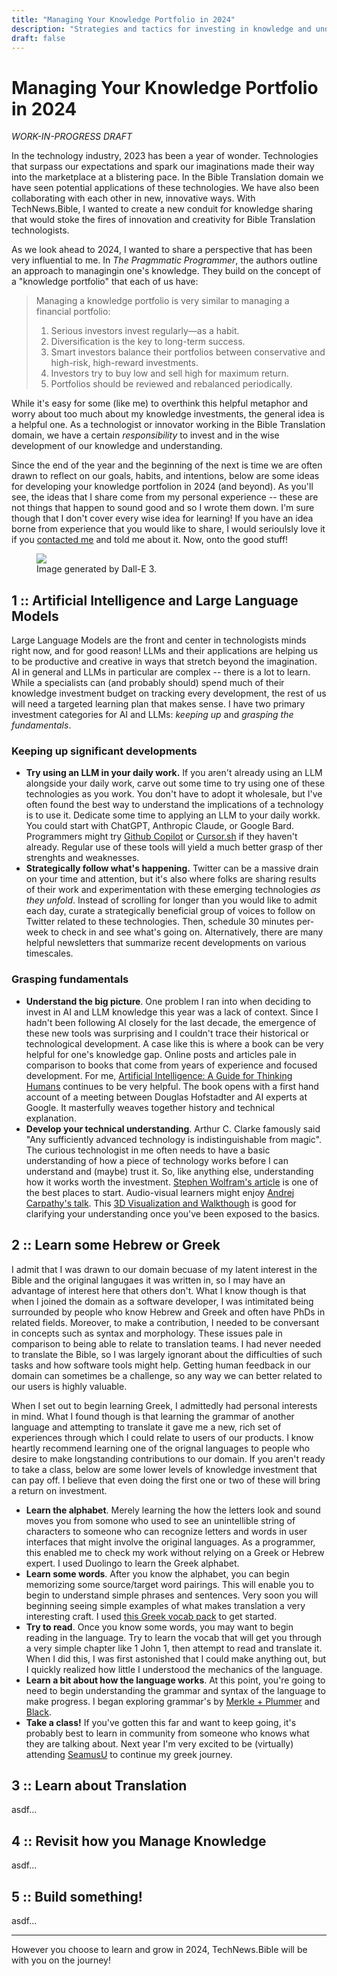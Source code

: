 ```yaml
---
title: "Managing Your Knowledge Portfolio in 2024"
description: "Strategies and tactics for investing in knowledge and understanding."
draft: false
---
```


# Managing Your Knowledge Portfolio in 2024

*WORK-IN-PROGRESS DRAFT*

In the technology industry, 2023 has been a year of wonder. Technologies that surpass our expectations and spark our imaginations made their way into the marketplace at a blistering pace. In the Bible Translation domain we have seen potential applications of these technologies. We have also been collaborating with each other in new, innovative ways. With TechNews.Bible, I wanted to create a new conduit for knowledge sharing that would stoke the fires of innovation and creativity for Bible Translation technologists.

As we look ahead to 2024, I wanted to share a perspective that has been very influential to me. In *The Pragmmatic Programmer*, the authors outline an approach to managingin one's knowledge. They build on the concept of a "knowledge portfolio" that each of us have:

> Managing a knowledge portfolio is very similar to managing a financial portfolio:
> 
> 1. Serious investors invest regularly—as a habit.
> 2. Diversification is the key to long-term success.
> 3. Smart investors balance their portfolios between conservative and high-risk, high-reward investments. 
> 4. Investors try to buy low and sell high for maximum return.
> 5. Portfolios should be reviewed and rebalanced periodically.

While it's easy for some (like me) to overthink this helpful metaphor and worry about too much about my knowledge investments, the general idea is a helpful one. As a technologist or innovator working in the Bible Translation domain, we have a certain *responsibility* to invest and in the wise development of our knowledge and understanding.

Since the end of the year and the beginning of the next is time we are often drawn to reflect on our goals, habits, and intentions, below are some ideas for developing your knowledge portfolion in 2024 (and beyond). As you'll see, the ideas that I share come from my personal experience -- these are not things that happen to sound good and so I wrote them down. I'm sure though that I don't cover every wise idea for learning! If you have an idea borne from experience that you would like to share, I would serioulsly love it if you [contacted me]() and told me about it. Now, onto the good stuff!

<figure>
  <img
    class="rounded-sm drop-shadow-2xl object-scale-down h-20 w-20"
    src="/img/5-ways-to-grow-in-2024.webp"
  />
  <figcaption>
    Image generated by Dall-E 3.
  </figcaption>
</figure>



## 1 :: Artificial Intelligence and Large Language Models

Large Language Models are the front and center in technologists minds right now, and for good reason! LLMs and their applications are helping us to be productive and creative in ways that stretch beyond the imagination. AI in general and LLMs in particular are complex -- there is a lot to learn. While a specialists can (and probably should) spend much of their knowledge investment budget on tracking every development, the rest of us will need a targeted learning plan that makes sense. I have two primary investment categories for AI and LLMs: *keeping up* and *grasping the fundamentals*.

### Keeping up significant developments

- **Try using an LLM in your daily work.** If you aren't already using an LLM alongside your daily work, carve out some time to try using one of these technologies as you work. You don't have to adopt it wholesale, but I've often found the best way to understand the implications of a technology is to use it. Dedicate some time to applying an LLM to your daily workk.  You could start with ChatGPT, Anthropic Claude, or Google Bard. Programmers might try [Github Copilot]() or [Cursor.sh]() if they haven't already. Regular use of these tools will yield a much better grasp of ther strenghts and weaknesses.
- **Strategically follow what's happening.** Twitter can be a massive drain on your time and attention, but it's also where folks are sharing results of their work and experimentation with these emerging technologies *as they unfold*. Instead of scrolling for longer than you would like to admit each day, curate a strategically beneficial group of voices to follow on Twitter related to these technologies. Then, schedule 30 minutes per-week to check in and see what's going on. Alternatively, there are many helpful newsletters that summarize recent developments on various timescales.

### Grasping fundamentals

- **Understand the big picture**. One problem I ran into when deciding to invest in AI and LLM knowledge this year was a lack of context. Since I hadn't been following AI closely for the last decade, the emergence of these new tools was surprising and I couldn't trace their historical or technological development. A case like this is where a book can be very helpful for one's knowledge gap. Online posts and articles pale in comparison to books that come from years of experience and focused development. For me,  [Artificial Intelligence: A Guide for Thinking Humans]() continues to be very helpful. The book opens with a first hand account of a meeting between Douglas Hofstadter and AI experts at Google. It masterfully weaves together history and technical explanation.
- **Develop your technical understanding**. Arthur C. Clarke famously said "Any sufficiently advanced technology is indistinguishable from magic". The curious technologist in me often needs to have a basic understanding of how a piece of technology works before I can understand and (maybe) trust it. So, like anything else, understanding how it works worth the investment. [Stephen Wolfram's article](https://writings.stephenwolfram.com/2023/02/what-is-chatgpt-doing-and-why-does-it-work/) is one of the best places to start. Audio-visual learners might enjoy [Andrej Carpathy's talk](https://www.youtube.com/watch?v=zjkBMFhNj_g). This [3D Visualization and Walkthough](https://bbycroft.net/llm) is good for clarifying your understanding once you've been exposed to the basics.

## 2 :: Learn some Hebrew or Greek

I admit that I was drawn to our domain becuase of my latent interest in the Bible and the original langugaes it was written in, so I may have an advantage of interest here that others don't. What I know though is that when I joined the domain as a software developer, I was intimitated being surrounded by people who know Hebrew and Greek and often have PhDs in related fields. Moreover, to make a contribution, I needed to be conversant in concepts such as syntax and morphology. These issues pale in comparison to being able to relate to translation teams. I had never needed to translate the Bible, so I was largely ignorant about the difficulties of such tasks and how software tools might help. Getting human feedback in our domain can sometimes be a challenge, so any way we can better related to our users is highly valuable.

When I set out to begin learning Greek, I admittedly had personal interests in mind. What I found though is that learning the grammar of another language and attempting to translate it gave me a new, rich set of experiences through which I could relate to users of our products. I know heartly recommend learning one of the orignal languages to people who desire to make longstanding contributions to our domain. If you aren't ready to take a class, below are some lower levels of knowledge investment that can pay off. I believe that even doing the first one or two of these will bring a return on investment.

* **Learn the alphabet**. Merely learning the how the letters look and sound moves you from somone who used to see an unintellible string of characters to someone who can recognize letters and words in user interfaces that might involve the original languages. As a programmer, this enabled me to check my work without relying on a Greek or Hebrew expert. I used Duolingo to learn the Greek alphabet.
* **Learn some words**. After you know the alphabet, you can begin memorizing some source/target word pairings. This will enable you to begin to understand simple phrases and sentences. Very soon you will beginning seeing simple examples of what makes translation a very interesting craft. I used [this Greek vocab pack](https://www.biblicalmastery.academy/vocabpack/) to get started.
* **Try to read**. Once you know some words, you may want to begin reading in the language. Try to learn the vocab that will get you through a very simple chapter like 1 John 1, then attempt to read and translate it. When I did this, I was first astonished that I could make anything out, but I quickly realized how little I understood the mechanics of the language. 
* **Learn a bit about how the language works**. At this point, you're going to need to begin understanding the grammar and syntax of the language to make progress. I began exploring grammar's by [Merkle + Plummer](https://a.co/d/aYXwNQQ) and [Black](https://a.co/d/41K7VQd).
* **Take a class!** If you've gotten this far and want to keep going, it's probably best to learn in community from someone who knows what they are talking about. Next year I'm very excited to be (virtually) attending [SeamusU](https://thepatrologist.com/shop/) to continue my greek journey. 


## 3 :: Learn about Translation

asdf...

## 4 :: Revisit how you Manage Knowledge

asdf...

## 5 :: Build something!

asdf...

---

However you choose to learn and grow in 2024, TechNews.Bible will be with you on the journey!
